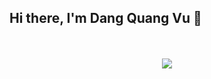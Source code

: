 ## Hi there, I'm Dang Quang Vu 👋

<br clear="both">


<br clear="both">
<div align="center">
  <img src="https://github-readme-stats.vercel.app/api?username=dangvu2408)](https://github.com/anuraghazra/github-readme-stats" />
</div>


